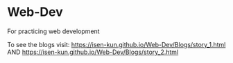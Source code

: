 # Web-Dev
 For practicing web development

To see the blogs visit: https://isen-kun.github.io/Web-Dev/Blogs/story_1.html AND https://isen-kun.github.io/Web-Dev/Blogs/story_2.html
